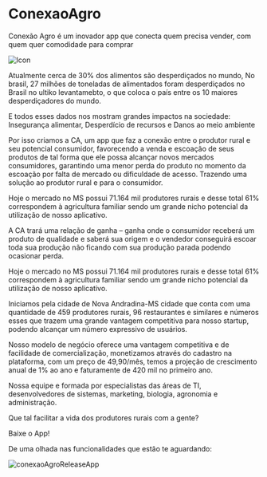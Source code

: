 # ConexaoAgro
Conexão Agro é um inovador app que conecta quem precisa vender, com quem quer comodidade para comprar

![Icon](https://github.com/rafaseron/ConexaoAgro/assets/63885470/5afbcc8d-6a13-4cab-af6d-90925b38252e)


Atualmente cerca de 30% dos alimentos são desperdiçados no mundo, 
No brasil, 27 milhões de toneladas de alimentados foram desperdiçados no Brasil no ultiko levantamebto, o que coloca o país entre os 10 maiores desperdiçadores do mundo.

E todos esses dados nos mostram grandes impactos na sociedade: Insegurança alimentar, Desperdício de recursos e Danos ao meio ambiente 


Por isso criamos a CA,  um app que faz a conexão entre o produtor rural e seu potencial consumidor, favorecendo a venda e escoação de seus produtos de tal forma que ele possa alcançar novos mercados consumidores, garantindo uma menor perda do produto no momento da escoação por falta de mercado ou dificuldade de acesso. Trazendo uma solução ao produtor rural e para o consumidor.


Hoje o mercado no MS possui 71.164 mil produtores rurais e desse total 61% correspondem à agricultura familiar sendo um grande nicho potencial da utilização de nosso aplicativo.


A CA trará uma relação de ganha – ganha onde o consumidor receberá um produto de qualidade e saberá sua origem e o vendedor conseguirá escoar toda sua produção não ficando com sua produção parada podendo ocasionar perda.


Hoje o mercado no MS possui 71.164 mil produtores rurais e desse total 61% correspondem à agricultura familiar sendo um grande nicho potencial da utilização de nosso aplicativo.

Iniciamos pela cidade de Nova Andradina-MS cidade que conta com uma quantidade de 459 produtores rurais, 96 restaurantes e similares e números esses que trazem uma grande vantagem competitiva para nosso startup, podendo alcançar um número expressivo de usuários.


Nosso modelo de negócio oferece uma vantagem competitiva e de facilidade de comercialização, monetizamos através do cadastro na plataforma, com um preço de 49,90/mês, temos a projeção de crescimento anual de 1% ao ano e faturamente de 420 mil no primeiro ano.


Nossa equipe e formada por especialistas das áreas de TI, desenvolvedores de sistemas, marketing, biologia, agronomia e administração.



Que tal facilitar a vida dos produtores rurais com a gente? 

Baixe o App!

De uma olhada nas funcionalidades que estão te aguardando:

![conexaoAgroReleaseApp](https://github.com/rafaseron/ConexaoAgro/assets/63885470/2817fa96-f463-4f3b-9adc-761017c03a50)





